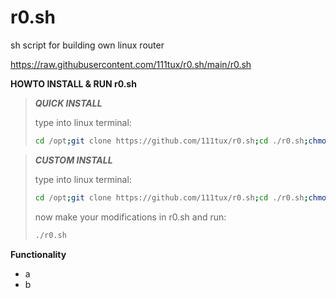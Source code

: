 # r0.sh
sh script for building own linux router

https://raw.githubusercontent.com/111tux/r0.sh/main/r0.sh

**HOWTO INSTALL & RUN r0.sh**

>***QUICK INSTALL***
>
>type into linux terminal:
>```bash
>cd /opt;git clone https://github.com/111tux/r0.sh;cd ./r0.sh;chmod +x ./r0.sh;./r0.sh
>```

>***CUSTOM INSTALL***
>
>type into linux terminal:
>```bash
>cd /opt;git clone https://github.com/111tux/r0.sh;cd ./r0.sh;chmod +x ./r0.sh
>```
>now make your modifications in r0.sh and run:
>```bash
>./r0.sh
>```

**Functionality**
* a
* b
